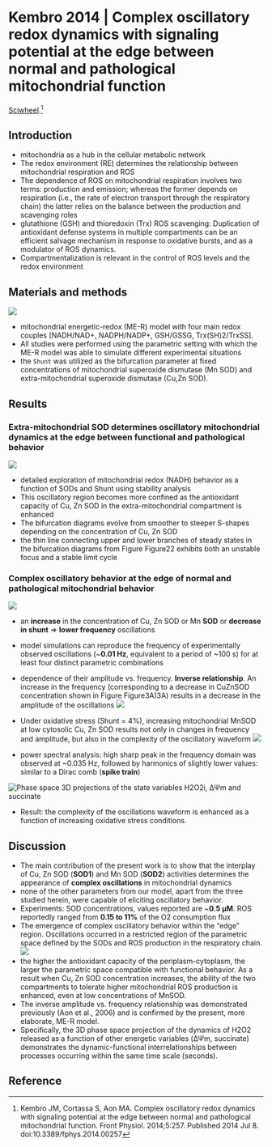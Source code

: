 # Kembro 2014 | Complex oscillatory redox dynamics with signaling potential at the edge between normal and pathological mitochondrial function


[Sciwheel](https://sciwheel.com/work/#/items/5616230).[^Kembro2014]

<!--more-->

## Introduction
* mitochondria as a hub in the cellular metabolic network
* The redox environment (RE) determines the relationship between mitochondrial respiration and ROS
* The dependence of ROS on mitochondrial respiration involves two terms: production and emission; whereas the former depends on respiration (i.e., the rate of electron transport through the respiratory chain) the latter relies on the balance between the production and scavenging roles
* glutathione (GSH) and thioredoxin (Trx) ROS scavenging: Duplication of antioxidant defense systems in multiple compartments can be an efficient salvage mechanism in response to oxidative bursts, and as a modulator of ROS dynamics.
* Compartmentalization is relevant in the control of ROS levels and the redox environment

## Materials and methods
![](https://www.frontiersin.org/files/Articles/93653/fphys-05-00257-HTML/image_m/fphys-05-00257-g001.jpg)
* mitochondrial energetic-redox (ME-R) model with four main redox couples [NADH/NAD+, NADPH/NADP+, GSH/GSSG, Trx(SH)2/TrxSS].
* All studies were performed using the parametric setting with which the ME-R model was able to simulate different experimental situations
* the `Shunt` was utilized as the bifurcation parameter at fixed concentrations of mitochondrial superoxide dismutase (Mn SOD) and extra-mitochondrial superoxide dismutase (Cu,Zn SOD).

## Results
### Extra-mitochondrial SOD determines oscillatory mitochondrial dynamics at the edge between functional and pathological behavior
![](https://www.frontiersin.org/files/Articles/93653/fphys-05-00257-HTML/image_m/fphys-05-00257-g002.jpg)
* detailed exploration of mitochondrial redox (NADH) behavior as a function of SODs and Shunt using stability analysis
* This oscillatory region becomes more confined as the antioxidant capacity of Cu, Zn SOD in the extra-mitochondrial compartment is enhanced
* The bifurcation diagrams evolve from smoother to steeper S-shapes depending on the concentration of Cu, Zn SOD
*  the thin line connecting upper and lower branches of steady states in the bifurcation diagrams from Figure ​Figure22 exhibits both an unstable focus and a stable limit cycle
### Complex oscillatory behavior at the edge of normal and pathological mitochondrial behavior
![](https://www.frontiersin.org/files/Articles/93653/fphys-05-00257-HTML/image_m/fphys-05-00257-g003.jpg)
* an **increase** in the concentration of Cu, Zn SOD or Mn **SOD** or **decrease in shunt** => **lower frequency** oscillations
* model simulations can reproduce the frequency of experimentally observed oscillations (~**0.01 Hz**, equivalent to a period of ~100 s) for at least four distinct parametric combinations
* dependence of their amplitude vs. frequency. **Inverse relationship**. An increase in the frequency (corresponding to a decrease in CuZnSOD concentration shown in Figure ​Figure3A)3A) results in a decrease in the amplitude of the oscillations
![](https://www.frontiersin.org/files/Articles/93653/fphys-05-00257-HTML/image_m/fphys-05-00257-g004.jpg)

* Under oxidative stress (Shunt = 4%), increasing mitochondrial MnSOD at low cytosolic Cu, Zn SOD results not only in changes in frequency and amplitude, but also in the complexity of the oscillatory waveform
![](https://www.frontiersin.org/files/Articles/93653/fphys-05-00257-HTML/image_m/fphys-05-00257-g005.jpg)

* power spectral analysis: high sharp peak in the frequency domain was observed at ~0.035 Hz, followed by harmonics of slightly lower values: similar to a Dirac comb (**spike train**)

![](https://www.frontiersin.org/files/Articles/93653/fphys-05-00257-HTML/image_m/fphys-05-00257-g006.jpg "Phase space 3D projections of the state variables H2O2i, ΔΨm and succinate")

* Result: the complexity of the oscillations waveform is enhanced as a function of increasing oxidative stress conditions.

## Discussion
* The main contribution of the present work is to show that the interplay of Cu, Zn SOD (**SOD1**) and Mn SOD (**SOD2**) activities determines the appearance of **complex oscillations** in mitochondrial dynamics
* none of the other parameters from our model, apart from the three studied herein, were capable of eliciting oscillatory behavior.
* Experiments: SOD concentrations, values reported are ~**0.5 μM**. ROS reportedly ranged from **0.15 to 11%** of the O2 consumption flux
* The emergence of complex oscillatory behavior within the “edge” region. Oscillations occurred in a restricted region of the parametric space defined by the SODs and ROS production in the respiratory chain.
![](https://www.frontiersin.org/files/Articles/93653/fphys-05-00257-HTML/image_m/fphys-05-00257-g007.jpg)
*  the higher the antioxidant capacity of the periplasm-cytoplasm, the larger the parametric space compatible with functional behavior. As a result when Cu, Zn SOD concentration increases, the ability of the two compartments to tolerate higher mitochondrial ROS production is enhanced, even at low concentrations of MnSOD.
* The inverse amplitude vs. frequency relationship was demonstrated previously (Aon et al., 2006) and is confirmed by the present, more elaborate, ME-R model.
* Specifically, the 3D phase space projection of the dynamics of H2O2 released as a function of other energetic variables (ΔΨm, succinate) demonstrates the dynamic-functional interrelationships between processes occurring within the same time scale (seconds).

## Reference
[^Kembro2014]: Kembro JM, Cortassa S, Aon MA. Complex oscillatory redox dynamics with signaling potential at the edge between normal and pathological mitochondrial function. Front Physiol. 2014;5:257. Published 2014 Jul 8. doi:10.3389/fphys.2014.00257

